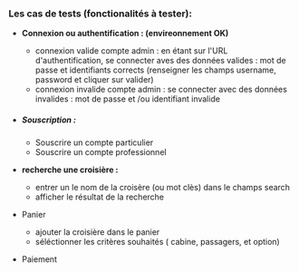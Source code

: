 ### Les cas de tests (fonctionalités à tester):

- **Connexion ou authentification :  (envireonnement OK)**

  - connexion valide compte admin : en étant sur l'URL d'authentification, se connecter aves des données valides : mot de passe et identifiants corrects (renseigner les champs username, password et cliquer sur valider)
  - connexion invalide compte admin  : se connecter avec des données invalides : mot de passe  et /ou identifiant invalide
- ##### Souscription :


  - Souscrire un compte particulier
  - Souscrire un compte professionnel
- **recherche une croisière :**

  - entrer un le nom de la croisère (ou mot clès) dans le champs search
  - afficher le résultat de la recherche
- Panier

  - ajouter la croisière dans le panier
  - séléctionner les critères souhaités ( cabine, passagers, et option)
- Paiement
